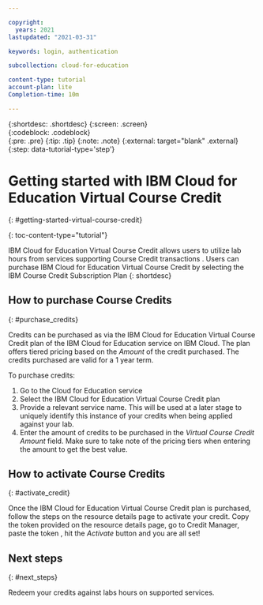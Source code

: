```yaml
---

copyright:
  years: 2021
lastupdated: "2021-03-31"

keywords: login, authentication

subcollection: cloud-for-education

content-type: tutorial
account-plan: lite
Completion-time: 10m

---
```

{:shortdesc: .shortdesc}
{:screen: .screen}  
{:codeblock: .codeblock}  
{:pre: .pre}
{:tip: .tip}
{:note: .note}
{:external: target="blank" .external}
{:step: data-tutorial-type='step'}


# Getting started with IBM Cloud for Education Virtual Course Credit 
{: #getting-started-virtual-course-credit}

{: toc-content-type="tutorial"} 

IBM Cloud for Education Virtual Course Credit allows users to utilize lab hours from services supporting Course Credit transactions . Users can purchase IBM Cloud for Education Virtual Course Credit by selecting the IBM Course Credit Subscription Plan 
{: shortdesc}

## How to purchase Course Credits
{: #purchase_credits}

Credits can be purchased as via the IBM Cloud for Education Virtual Course Credit plan of the IBM Cloud for Education service on IBM Cloud. The plan offers tiered pricing based on the _Amount_ of the credit purchased. The credits purchased are valid for a 1 year term.

To purchase credits:
1. Go to the Cloud for Education service 
2. Select the IBM Cloud for Education Virtual Course Credit plan
3. Provide a relevant service name. This will be used at a later stage to uniquely identify this instance of your credits  when being applied against your lab.
4. Enter the amount of credits to be purchased in the _Virtual Course Credit Amount_ field. Make sure to take note of the pricing tiers when entering the amount to get the best value.

## How to activate Course Credits
{: #activate_credit}

Once the IBM Cloud for Education Virtual Course Credit plan is purchased, follow the steps on the resource details page  to activate your credit. Copy the token provided on the resource details page, go to Credit Manager, paste the token , hit the _Activate_ button and you are all set!

## Next steps
{: #next_steps}

Redeem your credits against labs hours on supported services.
